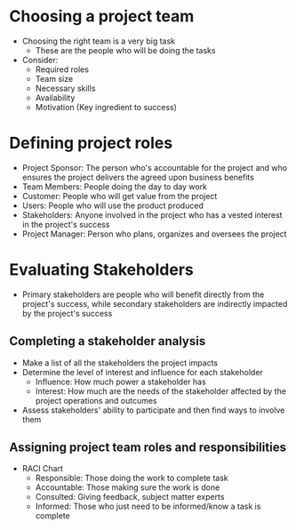 # Choosing a project team
- Choosing the right team is a very big task
  - These are the people who will be doing the tasks
- Consider:
  - Required roles
  - Team size
  - Necessary skills
  - Availability
  - Motivation (Key ingredient to success)

# Defining project roles
- Project Sponsor: The person who's accountable for the project and who ensures the project delivers the agreed upon business benefits
- Team Members: People doing the day to day work
- Customer: People who will get value from the project
- Users: People who will use the product produced
- Stakeholders: Anyone involved in the project who has a vested interest in the project's success
- Project Manager: Person who plans, organizes and oversees the project

# Evaluating Stakeholders
- Primary stakeholders are people who will benefit directly from the project's success, while secondary stakeholders are indirectly impacted by the project's success

## Completing a stakeholder analysis
- Make a list of all the stakeholders the project impacts
- Determine the level of interest and influence for each stakeholder
  - Influence: How much power a stakeholder has
  - Interest: How much are the needs of the stakeholder affected by the project operations and outcumes
- Assess stakeholders' ability to participate and then find ways to involve them

## Assigning project team roles and responsibilities
- RACI Chart
  - Responsible: Those doing the work to complete task
  - Accountable: Those making sure the work is done
  - Consulted: Giving feedback, subject matter experts
  - Informed: Those who just need to be informed/know a task is complete
